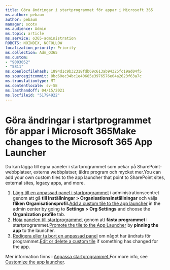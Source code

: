 ```yaml
---
title: Göra ändringar i startprogrammet för appar i Microsoft 365
ms.author: pebaum
author: pebaum
manager: scotv
ms.audience: Admin
ms.topic: article
ms.service: o365-administration
ROBOTS: NOINDEX, NOFOLLOW
localization_priority: Priority
ms.collection: Adm_O365
ms.custom:
- "9003052"
- "5811"
ms.openlocfilehash: 1894d1c9b32318fdb69c613ab94325fc19ad04f5
ms.sourcegitcommit: 8bc60ec34bc1e40685e3976576e04a2623f63a7c
ms.translationtype: MT
ms.contentlocale: sv-SE
ms.lasthandoff: 04/15/2021
ms.locfileid: "51794922"
---
```

# <a name="make-changes-to-the-microsoft-365-app-launcher"></a><span data-ttu-id="46e70-102">Göra ändringar i startprogrammet för appar i Microsoft 365</span><span class="sxs-lookup"><span data-stu-id="46e70-102">Make changes to the Microsoft 365 App Launcher</span></span>

<span data-ttu-id="46e70-103">Du kan lägga till egna paneler i startprogrammet som pekar på SharePoint-webbplatser, externa webbplatser, äldre program och mycket mer.</span><span class="sxs-lookup"><span data-stu-id="46e70-103">You can add your own custom tiles to the app launcher that point to SharePoint sites, external sites, legacy apps, and more.</span></span>

1. <span data-ttu-id="46e70-104">[Lägg till en anpassad panel i startprogrammet](https://docs.microsoft.com/microsoft-365/admin/manage/customize-the-app-launcher) i administrationscentret genom att gå **till Inställningar > Organisationsinställningar** och välja **fliken Organisationsprofil.**</span><span class="sxs-lookup"><span data-stu-id="46e70-104">[Add a custom tile to the app launcher](https://docs.microsoft.com/microsoft-365/admin/manage/customize-the-app-launcher) in the admin center by going to  **Settings > Org Settings**  and choose the  **Organization profile** tab.</span></span>
2. <span data-ttu-id="46e70-105">[Höja panelen till startprogrammet](https://docs.microsoft.com/microsoft-365/admin/manage/customize-the-app-launcher#promote-the-tile-to-app-launcher) genom att **fästa programmet** i startprogrammet.</span><span class="sxs-lookup"><span data-stu-id="46e70-105">[Promote the tile to the App Launcher](https://docs.microsoft.com/microsoft-365/admin/manage/customize-the-app-launcher#promote-the-tile-to-app-launcher) by **pinning the app** to the launcher.</span></span>
3. <span data-ttu-id="46e70-106">[Redigera eller ta bort en anpassad panel](https://docs.microsoft.com/microsoft-365/admin/manage/customize-the-app-launcher#edit-or-delete-a-custom-tile) om något har ändrats för programmet.</span><span class="sxs-lookup"><span data-stu-id="46e70-106">[Edit or delete a custom tile](https://docs.microsoft.com/microsoft-365/admin/manage/customize-the-app-launcher#edit-or-delete-a-custom-tile) if something has changed for the app.</span></span>

<span data-ttu-id="46e70-107">Mer information finns i [Anpassa startprogrammet.](https://docs.microsoft.com/microsoft-365/admin/manage/customize-the-app-launcher)</span><span class="sxs-lookup"><span data-stu-id="46e70-107">For more info, see [Customize the app launcher](https://docs.microsoft.com/microsoft-365/admin/manage/customize-the-app-launcher).</span></span>

